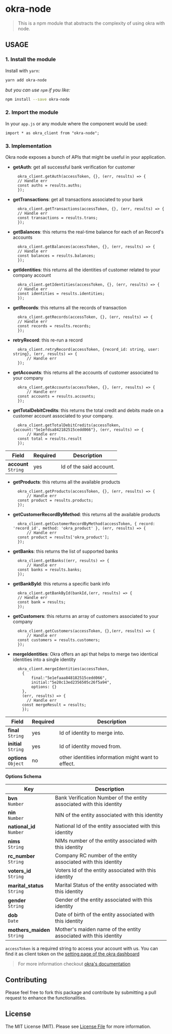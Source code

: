 # okra-node
> This is a npm module that abstracts the complexity of using okra with node.

## USAGE

### 1. Install the module

Install with `yarn`:

```bash
yarn add okra-node
```

_but you can use `npm` if you like:_

```bash
npm install --save okra-node
```

### 2. Import the module
In your `app.js` or any module where the component would be used:

```node
import * as okra_client from "okra-node";
```

### 3. Implementation
Okra node exposes a bunch of APIs that might be useful in your application.

* **getAuth**: get all successful bank verification for customer
  ```node
    okra_client.getAuth(accessToken, {}, (err, results) => {
	// Handle err
    const auths = results.auths;
    });
  ```
* **getTransactions**: get all transactions associated to your bank
  ```node
    okra_client.getTransactions(accessToken, {}, (err, results) => {
	// Handle err
    const transactions = results.trans;
    });
  ```
* **getBalances**: this returns the real-time balance for each of an Record's accounts
  ```node
    okra_client.getBalances(accessToken, {}, (err, results) => {
	// Handle err
    const balances = results.balances;
    });
  ```
* **getIdentities**: this returns all the identities of customer related to your company account
  ```node
    okra_client.getIdentities(accessToken, {}, (err, results) => {
	// Handle err
    const identities = results.identities;
    });
  ```
* **getRecords**: this returns all the records of transaction
  ```node
    okra_client.getRecords(accessToken, {}, (err, results) => {
	// Handle err
    const records = results.records;
    });
  ```
* **retryRecord**: this re-run a record
  ```node
    okra_client.retryRecord(accessToken, {record_id: string, user: string}, (err, results) => {
	    // Handle err
    });
  ```
* **getAccounts**: this returns all the accounts of customer associated to your company
  ```node
    okra_client.getAccounts(accessToken, {}, (err, results) => {
	    // Handle err
    const accounts = results.accounts;
    });
  ```
* **getTotalDebitCredits**: this returns the total credit and debits made on a customer account associated to your company.
  ```node
    okra_client.getTotalDebitCredits(accessToken, {account:"5e1efdsa842182515cedd066"}, (err, results) => {
	    // Handle err
    const total = results.result
    });
  ```
Field | Required | Description
---|---|---
**account**<br>`String` | yes | Id of the said account.

* **getProducts**: this returns all the available products
  ```node
    okra_client.getProducts(accessToken, {}, (err, results) => {
	    // Handle err
    const product = results.products;
    });
  ```

* **getCustomerRecordByMethod**: this returns all the available products
  ```node
    okra_client.getCustomerRecordByMethod(accessToken, { record: 'record_id', method: 'okra_product' }, (err, results) => {
	    // Handle err
    const product = results['okra_product'];
    });
  ```

* **getBanks**: this returns the list of supported banks
  ```node
    okra_client.getBanks((err, results) => {
	    // Handle err
    const banks = results.banks;
    });
  ```
* **getBankById**: this returns a specific bank info
  ```node
    okra_client.getBankById(bankId,(err, results) => {
	// Handle err
    const bank = results;
    });
  ```
* **getCustomers**: this returns an array of customers associated to your company
  ```node
    okra_client.getCustomers(accessToken, {},(err, results) => {
	    // Handle err
    const customers = results.customers;
    });
  ```
* **mergeIdentities**: Okra offers an api that helps to merge two identical identities into a single identity
  ```node
    okra_client.mergeIdentities(accessToken,
      {
          final:"5e1efaaa848182515cedd066",
          initial:"5e20c13ed2356505c26f5a94",
          options: {}
      },
      (err, results) => {
        // Handle err
      const mergeResult = results;
      });
  ```

Field | Required | Description
---|---|---
**final**<br>`String` | yes | Id of identity to merge into.
**initial**<br>`String` | yes | Id of identity moved from.
**options**<br>`Object` | no | other identities information might want to effect.

**Options Schema**

Key | Description
---|---
**bvn**<br>`Number`| Bank Verification Number of the entity associated with this identity
**nin**<br>`Number`| NIN of the entity associated with this identity
**national_id**<br>`Number`| National Id of the entity associated with this identity
**nims**<br>`String`| NIMs number of the entity associated with this identity
**rc_number**<br>`String`| Company RC number of the entity associated with this identity
**voters_id**<br>`String`| Voters Id of the entity associated with this identity
**marital_status**<br>`String`| Marital Status of the entity associated with this identity
**gender**<br>`String`| Gender of the entity associated with this identity
**dob**<br>`Date`| Date of birth of the entity associated with this identity
**mothers_maiden**<br>`String`| Mother's maiden name of the entity associated with this identity

`accessToken` is a required string to access your account with us. You can find it as client token on the [setting page of the okra dashboard](https://dashboard.okra.ng/settings)


> For more information checkout [okra's documentation](https://docs.okra.ng)

## Contributing

Please feel free to fork this package and contribute by submitting a pull request to enhance the functionalities.

## License

The MIT License (MIT). Please see [License File](LICENSE.md) for more information.